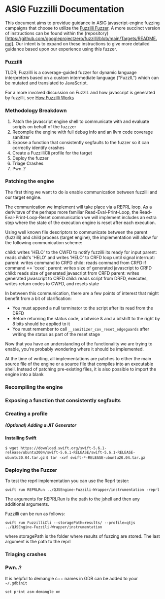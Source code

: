 ASIG Fuzzilli Documentation
==========================


This document aims to providue guidance in ASIG javascript-engine fuzzing campaigns that choose to utilize the [Fuzzilli Fuzzer](https://github.com/googleprojectzero/fuzzilli). A more succinct version of instructions can be found within the (repository)[https://github.com/googleprojectzero/fuzzilli/blob/main/Targets/README.md]. Our intent is to expand on these instructions to give more detailed guidance based upon our experience using this fuzzer. 

### Fuzzilli
TLDR; Fuzzilli is a coverage-guided fuzzer for dynamic language interpreters based on a custom intermediate language ("FuzzIL") which can be mutated and translated to JavaScript.

For a more involved discussion on FuzzIL and how javascript is generated by fuzzilli, see [How Fuzzilli Works](https://github.com/googleprojectzero/fuzzilli/blob/main/Docs/HowFuzzilliWorks.md)

### Methodology Breakdown
1. Patch the javascript engine shell to communicate with and evaluate scripts on behalf of the fuzzzer
2. Recompile the engine with full debug info and an llvm code coverage sanitizer
3. Expose a function that consistently segfaults to the fuzzer so it can correctly identify crashes
4. Create a FuzzilliCli profile for the target
2. Deploy the fuzzer
3. Triage Crashes
4. Pwn..?


### Patching the engine
The first thing we want to do is enable communication between fuzzilli and our target engine. 

The communication we implement will take place via a REPRL loop. As a derivitave of the perhaps more familiar Read-Eval-Print-Loop, the Read-Eval-Print-Loop-Reset communication we will implement includes an extra step where the state of the execution engine is reset after each execution. 

Using well known file descriptors to communicate between the parent (fuzzilli) and child process (target engine), the implementation will allow for the following communication scheme:

child: writes 'HELO' to the CWFD to notify fuzzilli its ready for input
parent: reads child's 'HELO' and writes 'HELO' to CRFD
loop until signal interrupt:
    parent: writes command to CRFD
    child: reads command from CRFD
    if command == 'cexe':
        parent: writes size of generated javascript to CRFD
        child: reads size of generated javascript from CRFD
        parent: writes generated javascript to CRFD
        child: reads script from DRFD, executes, writes return codes to CWFD, and resets state

In between this communication, there are a few points of interest that might benefit from a bit of clarification:

- You must append a null terminator to the script after its read from the DRFD
- Before returning the status code, a bitwise & and a bitshift to the right by 8 bits should be applied to it 
- You must remember to call `__sanitizer_cov_reset_edgeguards` after writing the status as part of the reset stage

Now that you have an understanding of the functionality we are trying to enable, you're probably wondering where it should be implemented.

At the time of writing, all implementations are patches to either the main source file of the engine or a source file that compiles into an executable shell. Instead of patching pre-existing files, it is also possible to import the engine into a blank 

### Recompiling the engine

### Exposing a function that consistently segfaults

### Creating a profile

##### (Optional) Adding a JIT Generator


#### Installing Swift

`$ wget https://download.swift.org/swift-5.6.1-release/ubuntu2004/swift-5.6.1-RELEASE/swift-5.6.1-RELEASE-ubuntu20.04.tar.gz`
`$ tar -xvf swift-*-RELEASE-ubuntu20.04.tar.gz`

### Deploying the Fuzzer
To test the reprl implementation you can use the Reprl tester:
```
swift run REPRLRun ../QJSEngine-Fuzzili-Wrapper/instrumentation -reprl
```
The arguments for REPRLRun is the path to the jshell and then any additional arguments.

Fuzzilli can be run as follows: 
```
swift run FuzzilliCli --storagePath=results/ --profile=qtjs ../QJSEngine-Fuzzili-Wrapper/instrumentation
```
where storagePath is the folder where results of fuzzing are stored. The last argument is the path to the reprl

### Triaging crashes



### Pwn..?

It is helpful to demangle c++ names in GDB can be added to your `~/.gdbinit`
```
set print asm-demangle on
```
